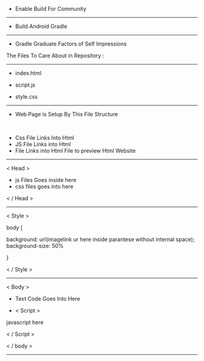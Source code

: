 - Enable Build For Community 

-------

- Build Android Gradle 

-------- 

- Gradle Graduate Factors of Self Impressions





The Files To Care About in Repository : 

---

- index.html

- script.js
- style.css 

-----


- Web Page is Setup By This File Structure 

<br>

-  Css File Links Into Html
-  JS File Links into Html
-  File Links into Html File to preview Html Website

------------



< Head > 

- js Files Goes inside here
- css files goes into here

< / Head >



-------------





< Style > 

body [

background: url(imagelink ur here inside parantese without internal space); 
background-size: 50%

}

< / Style >



--------------


< Body >

- Text  Code Goes Into Here 

-  < Script >
 
 javascript here
 
< / Script >


< / body >

--------------
